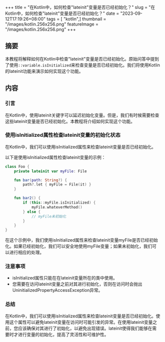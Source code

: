 +++
title = "在Kotlin中，如何检查\"lateinit\"变量是否已经初始化？"
slug = "在Kotlin中，如何检查\"lateinit\"变量是否已经初始化？"
date = "2023-09-12T17:19:26+08:00"
tags = [ "kotlin",]
thumbnail = "/images/kotlin.256x256.png"
featureImage = "/images/kotlin.256x256.png"
+++


## 摘要
本教程将解释如何在Kotlin中检查"lateinit"变量是否已经初始化。原始问答中提到了使用<code>::variable.isInitialized</code>来检查变量是否已经初始化。我们将使用Kotlin的lateinit功能来演示如何实现这个功能。

## 内容

### 引言
在Kotlin中，使用lateinit关键字可以延迟初始化变量。但是，我们有时候需要检查这些lateinit变量是否已经初始化。本教程将介绍如何实现这个功能。

### 使用isInitialized属性检查lateinit变量的初始化状态
在Kotlin中，我们可以使用isInitialized属性来检查lateinit变量是否已经初始化。

以下是使用isInitialized属性检查lateinit变量的示例：

```kotlin
class Foo {
    private lateinit var myFile: File

    fun bar(path: String?) {
        path?.let { myFile = File(it) }
    }

    fun bar2() {
        if (this::myFile.isInitialized) {
            myFile.whateverMethod()
        } else {
            // myFile未初始化
        }
    }
}
```

在这个示例中，我们使用isInitialized属性来检查lateinit变量myFile是否已经初始化。如果已经初始化，我们可以安全地使用myFile变量；如果未初始化，我们可以进行相应的处理。

### 注意事项
- isInitialized属性只能在在lateinit变量所在的类中使用。
- 您需要在访问lateinit变量之前对其进行初始化，否则在访问时会抛出UninitializedPropertyAccessException异常。

### 总结
在Kotlin中，我们可以使用isInitialized属性来检查lateinit变量是否已经初始化。使用这个属性可以避免lateinit变量在访问时可能引发的异常。在使用lateinit变量之前，您应该确保对其进行了初始化，以避免出现错误。lateinit使得我们能够在需要时才进行变量的初始化，提高了灵活性和可维护性。


